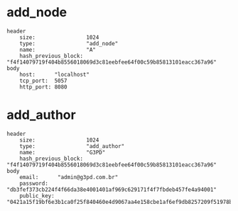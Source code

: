 # add_node
	header
		size:                1024
		type:                "add_node"
		name:                "A"
		hash_previous_block: "f4f14079719f404b8556018069d3c81eebfee64f00c59b85813101eacc367a96"
	body
		host:      "localhost"
		tcp_port:  5057
		http_port: 8080
		
# add_author
	header
		size:                1024
		type:                "add_author"
		name:                "G3PD"
		hash_previous_block: "f4f14079719f404b8556018069d3c81eebfee64f00c59b85813101eacc367a96"
	body
		email:      "admin@g3pd.com.br"
		password:   "db3fef373cb224f4f66da38e4001401af969c629171f4f7fbdeb457fe4a94001"
		public_key: "0421a15f19bf6e3b1ca0f25f840460e4d9067aa4e158cbe1af6ef9db8257209f51978bfbc018f862150ff6b2890fb67a415b380092c90d6b4850cdff1df1d57d0b"
